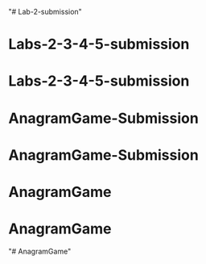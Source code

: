 "# Lab-2-submission" 
# Labs-2-3-4-5-submission
# Labs-2-3-4-5-submission
# AnagramGame-Submission
# AnagramGame-Submission
# AnagramGame
# AnagramGame
"# AnagramGame" 
